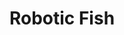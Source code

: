 ---
layout: page
title: Robotic Fish
description: Bio-inspired, Vision-based tracking, Cable-driven
img: assets/img/robotic_fish.gif
importance: 1
category: robotics
related_publications: fasle
redirect: https://youtu.be/Ezket3g-n5Y?si=cZPVqTnRp2s5RMqw
---